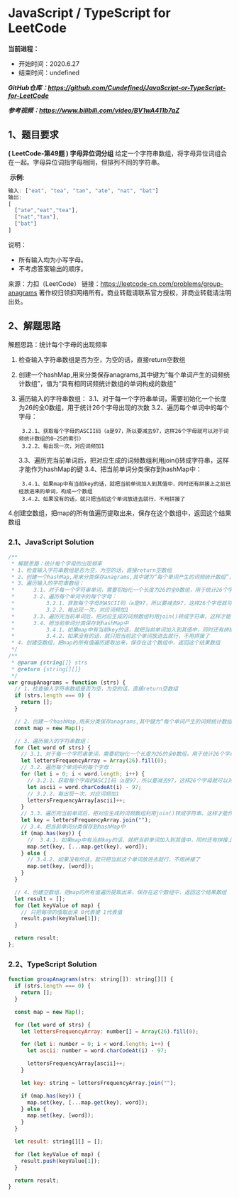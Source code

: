 # JavaScript / TypeScript for LeetCode 
**当前进程：**

 - 开始时间：2020.6.27 
 - 结束时间：undefined

***GitHub仓库：https://github.com/Cundefined/JavaScript-or-TypeScript-for-LeetCode***

***参考视频：https://www.bilibili.com/video/BV1wA411b7qZ***

## 1、题目要求
**( LeetCode-第49题 )  字母异位词分组**
       给定一个字符串数组，将字母异位词组合在一起。字母异位词指字母相同，但排列不同的字符串。


​	  **示例:**

```javascript
输入: ["eat", "tea", "tan", "ate", "nat", "bat"]
输出:
[
  ["ate","eat","tea"],
  ["nat","tan"],
  ["bat"]
]
```
说明：
 - 所有输入均为小写字母。 
 - 不考虑答案输出的顺序。

 来源：力扣（LeetCode）
链接：https://leetcode-cn.com/problems/group-anagrams
著作权归领扣网络所有。商业转载请联系官方授权，非商业转载请注明出处。

## 2、解题思路
解题思路：统计每个字母的出现频率
 1. 检查输入字符串数组是否为空，为空的话，直接return空数组
 2. 创建一个hashMap,用来分类保存anagrams,其中键为“每个单词产生的词频统计数组”，值为“具有相同词频统计数组的单词构成的数组”
 3. 遍历输入的字符串数组：
 	 3.1、对于每一个字符串单词，需要初始化一个长度为26的全0数组，用于统计26个字母出现的次数
 	 3.2、遍历每个单词中的每个字母：
 	 
		 3.2.1、获取每个字母的ASCII码（a是97，所以要减去97，这样26个字母就可以对于词频统计数组的0~25的索引）
		 3.2.2、每出现一次，对应词频加1
	 3.3、遍历完当前单词后，把对应生成的词频数组利用join()转成字符串，这样才能作为hashMap的键
	  3.4、把当前单词分类保存到hashMap中：
	
		 3.4.1、如果map中有当前key的话，就把当前单词加入到其值中，同时还有拼接上之前已经放进来的单词，构成一个数组
		 3.4.2、如果没有的话，就只把当前这个单词放进去就行，不用拼接了
	

 4.创建空数组，把map的所有值遍历提取出来，保存在这个数组中，返回这个结果数组

### 2.1、JavaScript Solution

```javascript
/**
 * 解题思路：统计每个字母的出现频率
 * 1、检查输入字符串数组是否为空，为空的话，直接return空数组
 * 2、创建一个hashMap,用来分类保存anagrams,其中键为“每个单词产生的词频统计数组”，值为“具有相同词频统计数组的单词构成的数组”
 * 3、遍历输入的字符串数组：
 *      3.1、对于每一个字符串单词，需要初始化一个长度为26的全0数组，用于统计26个字母出现的次数
 *      3.2、遍历每个单词中的每个字母：
 *          3.2.1、获取每个字母的ASCII码（a是97，所以要减去97，这样26个字母就可以对于词频统计数组的0~25的索引）
 *          3.2.2、每出现一次，对应词频加1
 *      3.3、遍历完当前单词后，把对应生成的词频数组利用join()转成字符串，这样才能作为hashMap的键
 *      3.4、把当前单词分类保存到hashMap中
 *          3.4.1、如果map中有当前key的话，就把当前单词加入到其值中，同时还有拼接上之前已经放进来的单词，构成一个数组
 *          3.4.2、如果没有的话，就只把当前这个单词放进去就行，不用拼接了
 * 4、创建空数组，把map的所有值遍历提取出来，保存在这个数组中，返回这个结果数组
 */
/**
 * @param {string[]} strs
 * @return {string[][]}
 */
var groupAnagrams = function (strs) {
  // 1、检查输入字符串数组是否为空，为空的话，直接return空数组
  if (strs.length === 0) {
    return [];
  }

  // 2、创建一个hashMap,用来分类保存anagrams,其中键为“每个单词产生的词频统计数组”，值为“具有相同词频统计数组的单词构成的数组”
  const map = new Map();

  // 3、遍历输入的字符串数组：
  for (let word of strs) {
    // 3.1、对于每一个字符串单词，需要初始化一个长度为26的全0数组，用于统计26个字母出现的次数
    let lettersFrequencyArray = Array(26).fill(0);
    // 3.2、遍历每个单词中的每个字母：
    for (let i = 0; i < word.length; i++) {
      // 3.2.1、获取每个字母的ASCII码（a是97，所以要减去97，这样26个字母就可以对于词频统计数组的0~25的索引）
      let ascii = word.charCodeAt(i) - 97;
      // 3.2.2、每出现一次，对应词频加1
      lettersFrequencyArray[ascii]++;
    }
    // 3.3、遍历完当前单词后，把对应生成的词频数组利用join()转成字符串，这样才能作为hashMap的键
    let key = lettersFrequencyArray.join("");
    // 3.4、把当前单词分类保存到hashMap中
    if (map.has(key)) {
      //  3.4.1、如果map中有当前key的话，就把当前单词加入到其值中，同时还有拼接上之前已经放进来的单词，构成一个数组
      map.set(key, [...map.get(key), word]);
    } else {
      // 3.4.2、如果没有的话，就只把当前这个单词放进去就行，不用拼接了
      map.set(key, [word]);
    }
  }

  // 4、创建空数组，把map的所有值遍历提取出来，保存在这个数组中，返回这个结果数组
  let result = [];
  for (let keyValue of map) {
    // 只把每项的值取出来 0代表键 1代表值
    result.push(keyValue[1]);
  }

  return result;
};
```


### 2.2、TypeScript Solution

```javascript
function groupAnagrams(strs: string[]): string[][] {
  if (strs.length === 0) {
    return [];
  }

  const map = new Map();

  for (let word of strs) {
    let lettersFrequencyArray: number[] = Array(26).fill(0);

    for (let i: number = 0; i < word.length; i++) {
      let ascii: number = word.charCodeAt(i) - 97;

      lettersFrequencyArray[ascii]++;
    }

    let key: string = lettersFrequencyArray.join("");

    if (map.has(key)) {
      map.set(key, [...map.get(key), word]);
    } else {
      map.set(key, [word]);
    }
  }

  let result: string[][] = [];

  for (let keyValue of map) {
    result.push(keyValue[1]);
  }

  return result;
}
```

